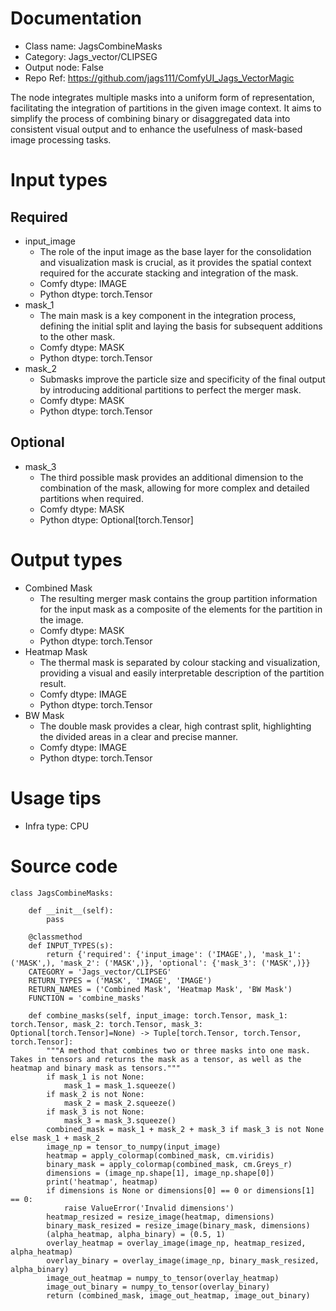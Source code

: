 # Documentation
- Class name: JagsCombineMasks
- Category: Jags_vector/CLIPSEG
- Output node: False
- Repo Ref: https://github.com/jags111/ComfyUI_Jags_VectorMagic

The node integrates multiple masks into a uniform form of representation, facilitating the integration of partitions in the given image context. It aims to simplify the process of combining binary or disaggregated data into consistent visual output and to enhance the usefulness of mask-based image processing tasks.

# Input types
## Required
- input_image
    - The role of the input image as the base layer for the consolidation and visualization mask is crucial, as it provides the spatial context required for the accurate stacking and integration of the mask.
    - Comfy dtype: IMAGE
    - Python dtype: torch.Tensor
- mask_1
    - The main mask is a key component in the integration process, defining the initial split and laying the basis for subsequent additions to the other mask.
    - Comfy dtype: MASK
    - Python dtype: torch.Tensor
- mask_2
    - Submasks improve the particle size and specificity of the final output by introducing additional partitions to perfect the merger mask.
    - Comfy dtype: MASK
    - Python dtype: torch.Tensor
## Optional
- mask_3
    - The third possible mask provides an additional dimension to the combination of the mask, allowing for more complex and detailed partitions when required.
    - Comfy dtype: MASK
    - Python dtype: Optional[torch.Tensor]

# Output types
- Combined Mask
    - The resulting merger mask contains the group partition information for the input mask as a composite of the elements for the partition in the image.
    - Comfy dtype: MASK
    - Python dtype: torch.Tensor
- Heatmap Mask
    - The thermal mask is separated by colour stacking and visualization, providing a visual and easily interpretable description of the partition result.
    - Comfy dtype: IMAGE
    - Python dtype: torch.Tensor
- BW Mask
    - The double mask provides a clear, high contrast split, highlighting the divided areas in a clear and precise manner.
    - Comfy dtype: IMAGE
    - Python dtype: torch.Tensor

# Usage tips
- Infra type: CPU

# Source code
```
class JagsCombineMasks:

    def __init__(self):
        pass

    @classmethod
    def INPUT_TYPES(s):
        return {'required': {'input_image': ('IMAGE',), 'mask_1': ('MASK',), 'mask_2': ('MASK',)}, 'optional': {'mask_3': ('MASK',)}}
    CATEGORY = 'Jags_vector/CLIPSEG'
    RETURN_TYPES = ('MASK', 'IMAGE', 'IMAGE')
    RETURN_NAMES = ('Combined Mask', 'Heatmap Mask', 'BW Mask')
    FUNCTION = 'combine_masks'

    def combine_masks(self, input_image: torch.Tensor, mask_1: torch.Tensor, mask_2: torch.Tensor, mask_3: Optional[torch.Tensor]=None) -> Tuple[torch.Tensor, torch.Tensor, torch.Tensor]:
        """A method that combines two or three masks into one mask. Takes in tensors and returns the mask as a tensor, as well as the heatmap and binary mask as tensors."""
        if mask_1 is not None:
            mask_1 = mask_1.squeeze()
        if mask_2 is not None:
            mask_2 = mask_2.squeeze()
        if mask_3 is not None:
            mask_3 = mask_3.squeeze()
        combined_mask = mask_1 + mask_2 + mask_3 if mask_3 is not None else mask_1 + mask_2
        image_np = tensor_to_numpy(input_image)
        heatmap = apply_colormap(combined_mask, cm.viridis)
        binary_mask = apply_colormap(combined_mask, cm.Greys_r)
        dimensions = (image_np.shape[1], image_np.shape[0])
        print('heatmap', heatmap)
        if dimensions is None or dimensions[0] == 0 or dimensions[1] == 0:
            raise ValueError('Invalid dimensions')
        heatmap_resized = resize_image(heatmap, dimensions)
        binary_mask_resized = resize_image(binary_mask, dimensions)
        (alpha_heatmap, alpha_binary) = (0.5, 1)
        overlay_heatmap = overlay_image(image_np, heatmap_resized, alpha_heatmap)
        overlay_binary = overlay_image(image_np, binary_mask_resized, alpha_binary)
        image_out_heatmap = numpy_to_tensor(overlay_heatmap)
        image_out_binary = numpy_to_tensor(overlay_binary)
        return (combined_mask, image_out_heatmap, image_out_binary)
```